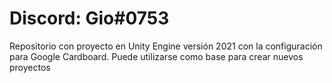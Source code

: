 # Discord: Gio#0753
Repositorio con proyecto en Unity Engine versión 2021 con la configuración para Google Cardboard.
Puede utilizarse como base para crear nuevos proyectos
